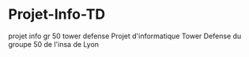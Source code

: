 # Projet-Info-TD
projet info gr 50 tower defense
Projet d'informatique Tower Defense du groupe 50 de l'insa de Lyon
